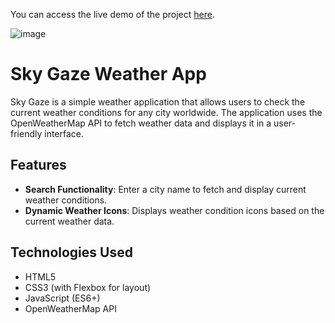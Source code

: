 You can access the live demo of the project [here](https://skygaze.vercel.app/).

![image](https://github.com/Raman1710/SkyGaze/assets/93210962/9090e7eb-bf14-4eb7-b498-b418087d4537)




# Sky Gaze Weather App

Sky Gaze is a simple weather application that allows users to check the current weather conditions for any city worldwide. The application uses the OpenWeatherMap API to fetch weather data and displays it in a user-friendly interface.

## Features

- **Search Functionality**: Enter a city name to fetch and display current weather conditions.
- **Dynamic Weather Icons**: Displays weather condition icons based on the current weather data.

## Technologies Used

- HTML5
- CSS3 (with Flexbox for layout)
- JavaScript (ES6+)
- OpenWeatherMap API
